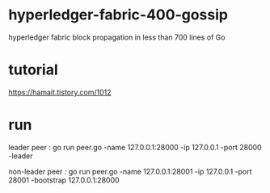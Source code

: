 # hyperledger-fabric-400-gossip
hyperledger fabric block propagation in less than 700 lines of Go

# tutorial
https://hamait.tistory.com/1012

# run 
leader peer : go run peer.go -name 127.0.0.1:28000 -ip 127.0.0.1 -port 28000 -leader

non-leader peer : go run peer.go -name 127.0.0.1:28001 -ip 127.0.0.1 -port 28001 -bootstrap 127.0.0.1:28000
